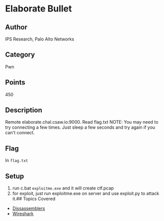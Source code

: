 # Elaborate Bullet
## Author
IPS Research, Palo Alto Networks
## Category
Pwn
## Points
450
## Description
Remote elaborate.chal.csaw.io:9000. Read flag.txt
NOTE: You may need to try connecting a few times. Just sleep a few seconds and try again if you can't connect.
## Flag
In `flag.txt`
## Setup
1. run c.bat `exploitme.exe` and it will create ctf.pcap
2. for exploit, just run exploitme.exe on server and use exploit.py to attack it.## Topics Covered

- [Dissassemblers](/reverse-engineering/what-are-disassemblers/)
- [Wireshark](/forensics/what-is-wireshark/)
